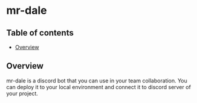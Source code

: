 # mr-dale


## Table of contents
- [Overview](#overview)


## Overview
mr-dale is a discord bot that you can use in your team collaboration. You can deploy it to your local environment and connect it to discord server of your project. 
